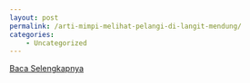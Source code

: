 ```yaml
---
layout: post
permalink: /arti-mimpi-melihat-pelangi-di-langit-mendung/
categories:
    - Uncategorized
---
```


[Baca Selengkapnya](/05)